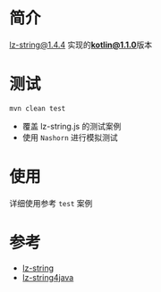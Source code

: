 
# 简介

[lz-string@1.4.4][3] 实现的**kotlin@1.1.0**版本


# 测试

```
mvn clean test
```


* 覆盖 lz-string.js 的测试案例
* 使用 `Nashorn` 进行模拟测试


# 使用

详细使用参考 `test` 案例


# 参考

* [lz-string][1]
* [lz-string4java][2]



[1]:https://github.com/pieroxy/lz-string
[2]:https://github.com/rufushuang/lz-string4java
[3]:https://github.com/pieroxy/lz-string/tree/1.4.4


